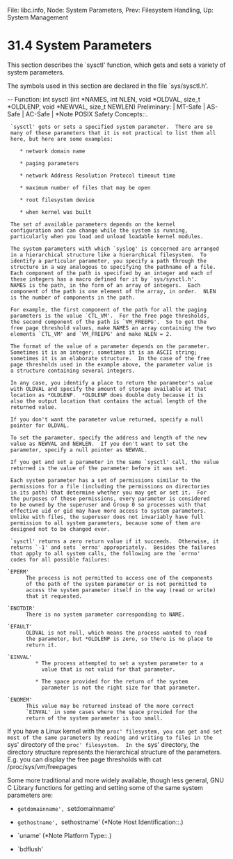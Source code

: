 File: libc.info,  Node: System Parameters,  Prev: Filesystem Handling,  Up: System Management

31.4 System Parameters
======================

This section describes the `sysctl' function, which gets and sets a
variety of system parameters.

   The symbols used in this section are declared in the file
`sys/sysctl.h'.

 -- Function: int sysctl (int *NAMES, int NLEN, void *OLDVAL, size_t
          *OLDLENP, void *NEWVAL, size_t NEWLEN)
     Preliminary: | MT-Safe | AS-Safe | AC-Safe | *Note POSIX Safety
     Concepts::.

     `sysctl' gets or sets a specified system parameter.  There are so
     many of these parameters that it is not practical to list them all
     here, but here are some examples:

        * network domain name

        * paging parameters

        * network Address Resolution Protocol timeout time

        * maximum number of files that may be open

        * root filesystem device

        * when kernel was built

     The set of available parameters depends on the kernel
     configuration and can change while the system is running,
     particularly when you load and unload loadable kernel modules.

     The system parameters with which `syslog' is concerned are arranged
     in a hierarchical structure like a hierarchical filesystem.  To
     identify a particular parameter, you specify a path through the
     structure in a way analogous to specifying the pathname of a file.
     Each component of the path is specified by an integer and each of
     these integers has a macro defined for it by `sys/sysctl.h'.
     NAMES is the path, in the form of an array of integers.  Each
     component of the path is one element of the array, in order.  NLEN
     is the number of components in the path.

     For example, the first component of the path for all the paging
     parameters is the value `CTL_VM'.  For the free page thresholds,
     the second component of the path is `VM_FREEPG'.  So to get the
     free page threshold values, make NAMES an array containing the two
     elements `CTL_VM' and `VM_FREEPG' and make NLEN = 2.

     The format of the value of a parameter depends on the parameter.
     Sometimes it is an integer; sometimes it is an ASCII string;
     sometimes it is an elaborate structure.  In the case of the free
     page thresholds used in the example above, the parameter value is
     a structure containing several integers.

     In any case, you identify a place to return the parameter's value
     with OLDVAL and specify the amount of storage available at that
     location as *OLDLENP.  *OLDLENP does double duty because it is
     also the output location that contains the actual length of the
     returned value.

     If you don't want the parameter value returned, specify a null
     pointer for OLDVAL.

     To set the parameter, specify the address and length of the new
     value as NEWVAL and NEWLEN.  If you don't want to set the
     parameter, specify a null pointer as NEWVAL.

     If you get and set a parameter in the same `sysctl' call, the value
     returned is the value of the parameter before it was set.

     Each system parameter has a set of permissions similar to the
     permissions for a file (including the permissions on directories
     in its path) that determine whether you may get or set it.  For
     the purposes of these permissions, every parameter is considered
     to be owned by the superuser and Group 0 so processes with that
     effective uid or gid may have more access to system parameters.
     Unlike with files, the superuser does not invariably have full
     permission to all system parameters, because some of them are
     designed not to be changed ever.

     `sysctl' returns a zero return value if it succeeds.  Otherwise, it
     returns `-1' and sets `errno' appropriately.  Besides the failures
     that apply to all system calls, the following are the `errno'
     codes for all possible failures:

    `EPERM'
          The process is not permitted to access one of the components
          of the path of the system parameter or is not permitted to
          access the system parameter itself in the way (read or write)
          that it requested.

    `ENOTDIR'
          There is no system parameter corresponding to NAME.

    `EFAULT'
          OLDVAL is not null, which means the process wanted to read
          the parameter, but *OLDLENP is zero, so there is no place to
          return it.

    `EINVAL'
             * The process attempted to set a system parameter to a
               value that is not valid for that parameter.

             * The space provided for the return of the system
               parameter is not the right size for that parameter.

    `ENOMEM'
          This value may be returned instead of the more correct
          `EINVAL' in some cases where the space provided for the
          return of the system parameter is too small.



   If you have a Linux kernel with the `proc' filesystem, you can get
and set most of the same parameters by reading and writing to files in
the `sys' directory of the `proc' filesystem.  In the `sys' directory,
the directory structure represents the hierarchical structure of the
parameters.  E.g. you can display the free page thresholds with
     cat /proc/sys/vm/freepages

   Some more traditional and more widely available, though less general,
GNU C Library functions for getting and setting some of the same system
parameters are:

   * `getdomainname', `setdomainname'

   * `gethostname', `sethostname' (*Note Host Identification::.)

   * `uname' (*Note Platform Type::.)

   * `bdflush'

